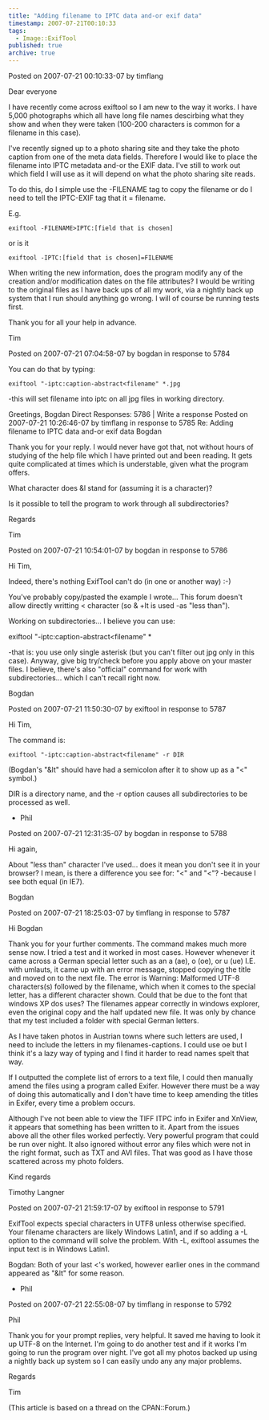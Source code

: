 ```yaml
---
title: "Adding filename to IPTC data and-or exif data"
timestamp: 2007-07-21T00:10:33
tags:
  - Image::ExifTool
published: true
archive: true
---
```




Posted on 2007-07-21 00:10:33-07 by timflang

Dear everyone

I have recently come across exiftool so I am new to the way it works.
I have 5,000 photographs which all have long file names descirbing what
they show and when they were taken (100-200 characters is common for a filename in this case).

I've recently signed up to a photo sharing site and they take the photo caption
from one of the meta data fields. Therefore I would like to place the filename into
IPTC metadata and-or the EXIF data. I've still to work out which field
I will use as it will depend on what the photo sharing site reads.

To do this, do I simple use the -FILENAME tag to copy the filename or do
I need to tell the IPTC-EXIF tag that it = filename.

E.g.

```
exiftool -FILENAME>IPTC:[field that is chosen]
```

or is it

```
exiftool -IPTC:[field that is chosen]=FILENAME
```

When writing the new information, does the program modify any of the creation
and/or modification dates on the file attributes? I would be writing to the
original files as I have back ups of all my work, via a nightly
back up system that I run should anything go wrong. I will of course be running tests first.

Thank you for all your help in advance.

Tim

Posted on 2007-07-21 07:04:58-07 by bogdan in response to 5784

You can do that by typing:

```
exiftool "-iptc:caption-abstract<filename" *.jpg
```

-this will set filename into iptc on all jpg files in working directory.

Greetings,
Bogdan
Direct Responses: 5786 | Write a response
Posted on 2007-07-21 10:26:46-07 by timflang in response to 5785
Re: Adding filename to IPTC data and-or exif data
Bogdan

Thank you for your reply. I would never have got that, not without hours of studying
of the help file which I have printed out and been reading.
It gets quite complicated at times which is understable, given what the program offers.

What character does &l stand for (assuming it is a character)?

Is it possible to tell the program to work through all subdirectories?

Regards

Tim

Posted on 2007-07-21 10:54:01-07 by bogdan in response to 5786

Hi Tim,

Indeed, there's nothing ExifTool can't do (in one or another way) :-)

You've probably copy/pasted the example I wrote...
This forum doesn't allow directly writting < character (so & +lt is used -as "less than").

Working on subdirectories... I believe you can use:

exiftool "-iptc:caption-abstract<filename" *

-that is: you use only single asterisk (but you can't filter out jpg only in this case).
Anyway, give big try/check before you apply above on your master files.
I believe, there's also "official" command for work with subdirectories...
which I can't recall right now.

Bogdan

Posted on 2007-07-21 11:50:30-07 by exiftool in response to 5787

Hi Tim,

The command is:

```
exiftool "-iptc:caption-abstract<filename" -r DIR
```

(Bogdan's "&lt" should have had a semicolon after it to show up as a "<" symbol.)

DIR is a directory name, and the -r option causes all subdirectories to be processed as well.

- Phil

Posted on 2007-07-21 12:31:35-07 by bogdan in response to 5788

Hi again,

About "less than" character I've used... does it mean you don't see it in your browser?
I mean, is there a difference you see for: "<" and "<"? -because I see both equal (in IE7).

Bogdan

Posted on 2007-07-21 18:25:03-07 by timflang in response to 5787

Hi Bogdan

Thank you for your further comments. The command makes much more sense now.
I tried a test and it worked in most cases. However whenever it came across a
German special letter such as an a (ae), o (oe), or u (ue) I.E. with umlauts,
it came up with an error message, stopped copying the title and moved on to the next file.
The error is Warning: Malformed UTF-8 characters(s) followed by the filename,
which when it comes to the special letter, has a different character shown.
Could that be due to the font that windows XP dos uses?
The filenames appear correctly in windows explorer, even the original copy and
the half updated new file. It was only by chance that my test included a folder
with special German letters.

As I have taken photos in Austrian towns where such letters are used,
I need to include the letters in my filenames-captions. I could use oe but
I think it's a lazy way of typing and I find it harder to read names spelt that way.

If I outputted the complete list of errors to a text file, I could then
manually amend the files using a program called Exifer. However there must be a way
of doing this automatically and I don't have time to keep amending the titles in
Exifer, every time a problem occurs.

Although I've not been able to view the TIFF ITPC info in Exifer and XnView,
it appears that something has been written to it. Apart from the issues above
all the other files worked perfectly. Very powerful program that could be run
over night. It also ignored without error any files which were not in the right format,
such as TXT and AVI files. That was good as I have those scattered across my photo folders.

Kind regards

Timothy Langner

Posted on 2007-07-21 21:59:17-07 by exiftool in response to 5791

ExifTool expects special characters in UTF8 unless otherwise specified.
Your filename characters are likely Windows Latin1, and if
so adding a -L option to the command will solve the problem.
With -L, exiftool assumes the input text is in Windows Latin1.

Bogdan: Both of your last <'s worked, however earlier ones in the command
appeared as "&lt" for some reason.

- Phil

Posted on 2007-07-21 22:55:08-07 by timflang in response to 5792

Phil

Thank you for your prompt replies, very helpful.
It saved me having to look it up UTF-8 on the Internet.
I'm going to do another test and if it works
I'm going to run the program over night.
I've got all my photos backed up using a nightly back up system
so I can easily undo any any major problems.

Regards

Tim


(This article is based on a thread on the CPAN::Forum.)
<!-- from http://cpanforum.com/threads/5784 -->

